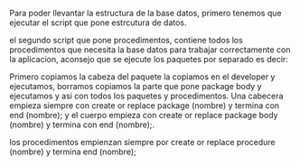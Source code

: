 Para poder llevantar la estructura de la base datos, primero tenemos que ejecutar el script que pone estrcutura de datos.

el segundo script que pone procedimentos, contiene todos los procedimentos que necesita la base datos para trabajar correctamente con 
la aplicacion, aconsejo que se ejecute los paquetes por separado es decir:

Primero copiamos la cabeza del paquete la copiamos en el developer y ejecutamos, borramos copiamos la parte que pone package body
y ejecutamos y asi con todos los paquetes y procedimentos. Una cabecera empieza siempre con create or replace package (nombre) y termina con end (nombre); y el cuerpo empieza con create or replace package body (nombre) y termina con end (nombre);.

los procedimentos empienzan siempre por create or replace procedure (nombre) y termina end (nombre);